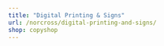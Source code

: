 ```yaml
---
title: "Digital Printing & Signs"
url: /norcross/digital-printing-and-signs/
shop: copyshop
---
```

